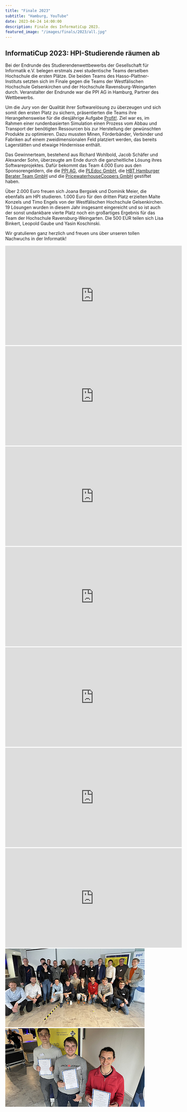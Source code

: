 ```yaml
---
title: "Finale 2023"
subtitle: "Hamburg, YouTube"
date: 2023-04-24 14:00:00
description: Finale des InformatiCup 2023.
featured_image: "/images/finals/2023/all.jpg"
---
```


## InformatiCup 2023: HPI-Studierende räumen ab

Bei der Endrunde des Studierendenwettbewerbs der Gesellschaft für Informatik e.V. belegen erstmals zwei studentische Teams derselben Hochschule die ersten Plätze. Die beiden Teams des Hasso-Plattner-Instituts setzten sich im Finale gegen die Teams der Westfälischen Hochschule Gelsenkirchen und der Hochschule Ravensburg-Weingarten durch. Veranstalter der Endrunde war die PPI AG in Hamburg, Partner des Wettbewerbs.

Um die Jury von der Qualität ihrer Softwarelösung zu überzeugen und sich somit den ersten Platz zu sichern, präsentierten die Teams ihre Herangehensweise für die diesjährige Aufgabe <a href="https://github.com/informatiCup/informatiCup2023/blob/main/informatiCup%202023%20-%20Profit!.pdf">Profit!</a>. Ziel war es, im Rahmen einer rundenbasierten Simulation einen Prozess vom Abbau und Transport der benötigten Ressourcen bis zur Herstellung der gewünschten Produkte zu optimieren. Dazu mussten Minen, Förderbänder, Verbinder und Fabriken auf einem zweidimensionalen Feld platziert werden, das bereits Lagerstätten und etwaige Hindernisse enthält.

Das Gewinnerteam, bestehend aus Richard Wohlbold, Jacob Schäfer und Alexander Sohn, überzeugte am Ende durch die ganzheitliche Lösung ihres Softwareprojektes. Dafür bekommt das Team 4.000 Euro aus den Sponsorengeldern, die die [PPI AG](http://www.ppi.de/), die [PLEdoc GmbH](https://pledoc.de/), die [HBT Hamburger Berater Team GmbH](http://hbt.de/) und die [PricewaterhouseCoopers GmbH](https://www.pwc.de/) gestiftet haben.

Über 2.000 Euro freuen sich Joana Bergsiek und Dominik Meier, die ebenfalls am HPI studieren. 1.000 Euro für den dritten Platz erzielten Malte Konzels und Timo Engels von der Westfälischen Hochschule Gelsenkirchen. 19 Lösungen wurden in diesem Jahr insgesamt eingereicht und so ist auch der sonst undankbare vierte Platz noch ein großartiges Ergebnis für das Team der Hochschule Ravensburg-Weingarten. Die 500 EUR teilen sich Lisa Binkert, Leopold Gaube und Yasin Koschinski.

Wir gratulieren ganz herzlich und freuen uns über unseren tollen Nachwuchs in der Informatik!

<iframe width="560" height="315" src="https://www.youtube.com/embed/Vmer54wJnzs?si=CrNP1WJialf1jFTW" title="YouTube video player" frameborder="0" allow="accelerometer; autoplay; clipboard-write; encrypted-media; gyroscope; picture-in-picture; web-share" allowfullscreen></iframe>

<iframe width="560" height="315" src="https://www.youtube.com/embed/tyTJtwckroE?si=oOpLlCw_2piGb3y0" title="YouTube video player" frameborder="0" allow="accelerometer; autoplay; clipboard-write; encrypted-media; gyroscope; picture-in-picture; web-share" allowfullscreen></iframe>

<iframe width="560" height="315" src="https://www.youtube.com/embed/mF_BXMs875I?si=ZfB9K34ByXqiZ927" title="YouTube video player" frameborder="0" allow="accelerometer; autoplay; clipboard-write; encrypted-media; gyroscope; picture-in-picture; web-share" allowfullscreen></iframe>

<iframe width="560" height="315" src="https://www.youtube.com/embed/wuf79TXkih4?si=Br6uNBhG_0A1tlb2" title="YouTube video player" frameborder="0" allow="accelerometer; autoplay; clipboard-write; encrypted-media; gyroscope; picture-in-picture; web-share" allowfullscreen></iframe>

<iframe width="560" height="315" src="https://www.youtube.com/embed/plDUbxU4n44?si=9trkx844sKNF9iwD" title="YouTube video player" frameborder="0" allow="accelerometer; autoplay; clipboard-write; encrypted-media; gyroscope; picture-in-picture; web-share" allowfullscreen></iframe>

<iframe width="560" height="315" src="https://www.youtube.com/embed/2sC1s1j0GjE?si=4GPucrTM-yBySR_Y" title="YouTube video player" frameborder="0" allow="accelerometer; autoplay; clipboard-write; encrypted-media; gyroscope; picture-in-picture; web-share" allowfullscreen></iframe>

<iframe width="560" height="315" src="https://www.youtube.com/embed/e4761sWPqug?si=wX8TOXB1E1uLaMak" title="YouTube video player" frameborder="0" allow="accelerometer; autoplay; clipboard-write; encrypted-media; gyroscope; picture-in-picture; web-share" allowfullscreen></iframe>

<div class="gallery" data-columns="1">
	<img src="/images/finals/2023/all.jpg">
    <img src="/images/finals/2023/1.jpg">
</div>
